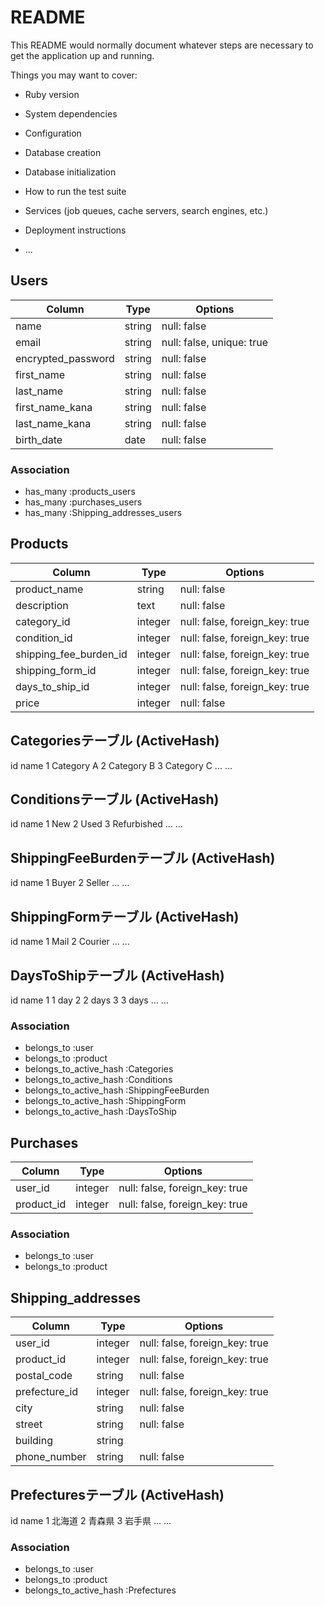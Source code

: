 # README

This README would normally document whatever steps are necessary to get the
application up and running.

Things you may want to cover:

* Ruby version

* System dependencies

* Configuration

* Database creation

* Database initialization

* How to run the test suite

* Services (job queues, cache servers, search engines, etc.)

* Deployment instructions

* ...

## Users

|Column              |Type  |Options                  |
|------------------- | ---- | ----------------------- |
|name                |string|null: false              |
|email               |string|null: false, unique: true|
|encrypted_password  |string|null: false              |
|first_name          |string|null: false              |
|last_name           |string|null: false              |
|first_name_kana     |string|null: false              |
|last_name_kana      |string|null: false              |
|birth_date          |date  |null: false              |

### Association

- has_many :products_users
- has_many :purchases_users
- has_many :Shipping_addresses_users


## Products

|Column                  |Type   |Options                       |
|----------------------- | ----- | ---------------------------- |
|product_name            |string |null: false                   |
|description             |text   |null: false                   |
|category_id             |integer|null: false, foreign_key: true|
|condition_id            |integer|null: false, foreign_key: true|
|shipping_fee_burden_id  |integer|null: false, foreign_key: true|
|shipping_form_id        |integer|null: false, foreign_key: true|
|days_to_ship_id         |integer|null: false, foreign_key: true|
|price                   |integer|null: false                   |

## Categoriesテーブル (ActiveHash)

  id	name
  1	  Category A
  2	  Category B
  3	  Category C
  ...	 ...

## Conditionsテーブル (ActiveHash)

  id	name
  1	  New
  2	  Used
  3	  Refurbished
  ...	  ...

## ShippingFeeBurdenテーブル (ActiveHash)
  id	name
  1	  Buyer
  2	  Seller
  ...	  ...
## ShippingFormテーブル (ActiveHash)
  id	name
  1	  Mail
  2	  Courier
  ...	  ...

## DaysToShipテーブル (ActiveHash)
  id	name
  1	  1 day
  2	  2 days
  3	  3 days
  ...	  ...

### Association

- belongs_to :user
- belongs_to :product
- belongs_to_active_hash :Categories
- belongs_to_active_hash :Conditions
- belongs_to_active_hash :ShippingFeeBurden
- belongs_to_active_hash :ShippingForm
- belongs_to_active_hash :DaysToShip


## Purchases

|Column                    |Type    |Options                       |
|------------------------- | ------ | ---------------------------- |
|user_id                   |integer	|null: false, foreign_key: true|
|product_id	               |integer	|null: false, foreign_key: true|

### Association

- belongs_to :user
- belongs_to :product

## Shipping_addresses

|Column               |Type     |Options                       |
|-------------------- | ------- | ------------------------ |
|user_id	            |integer	|null: false, foreign_key: true|
|product_id	          |integer	|null: false, foreign_key: true|
|postal_code          |string   |null: false                   |
|prefecture_id        |integer	|null: false, foreign_key: true|
|city                 |string   |null: false                   |
|street               |string   |null: false                   |
|building             |string   |                              |
|phone_number         |string   |null: false                   |

## Prefecturesテーブル (ActiveHash)

  id	name
  1	  北海道
  2	  青森県
  3	  岩手県
  ...	  ...

### Association

- belongs_to :user
- belongs_to :product
- belongs_to_active_hash :Prefectures





